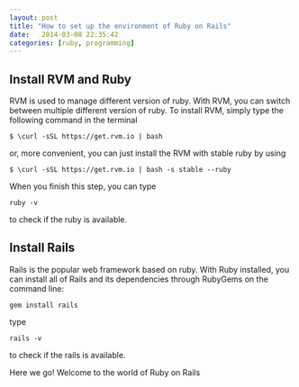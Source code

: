 ```yaml
---
layout: post
title: "How to set up the environment of Ruby on Rails"
date:   2014-03-08 22:35:42
categories: [ruby, programming]
---
```


## Install RVM and Ruby
  RVM is used to manage different version of ruby. With RVM, you can switch between multiple different version of ruby.
  To install RVM, simply type the following command in the terminal

  ```
  $ \curl -sSL https://get.rvm.io | bash
  ```

  or, more convenient, you can just install the RVM with stable ruby by using

  ```
  $ \curl -sSL https://get.rvm.io | bash -s stable --ruby
  ```

  When you finish this step, you can type

  ```
  ruby -v
  ```

  to check if the ruby is available.

## Install Rails
  Rails is the popular web framework based on ruby.
  With Ruby installed, you can install all of Rails and its dependencies through RubyGems on the command line:

  ```
  gem install rails
  ```

  type

  ```
  rails -v
  ```

  to check if the rails is available.

  Here we go! Welcome to the world of Ruby on Rails
